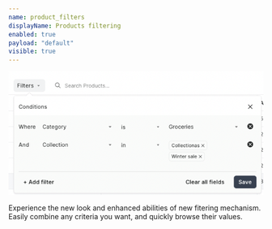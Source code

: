 ```yaml
---
name: product_filters
displayName: Products filtering
enabled: true
payload: "default"
visible: true
---
```


![new filters](./images/filters.png)

Experience the new look and enhanced abilities of new fitering mechanism.
Easily combine any criteria you want, and quickly browse their values.